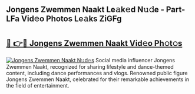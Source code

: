 ## Jongens Zwemmen Naakt Le𝚊k𝚎d N𝚞𝚍e - Part-LFa Vid𝚎o Photos Le𝚊ks ZiGFg

# <h2><a href="http://fb85px.evod.top/?m=Jongens+Zwemmen+Naakt">🔗 👉🔴 Jongens Zwemmen Naakt Vid𝚎o Ph𝚘t𝚘s</a></h2>

[![Jongens Zwemmen Naakt N𝚞d𝚎s](https://i.imgur.com/8V9OHl7.gif)](http://fb85px.evod.top/?m=Jongens+Zwemmen+Naakt)
Social media influencer Jongens Zwemmen Naakt, recognized for sharing lifestyle and dance-themed content, including dance performances and vlogs. Renowned public figure Jongens Zwemmen Naakt, celebrated for their remarkable achievements in the field of entertainment. 
